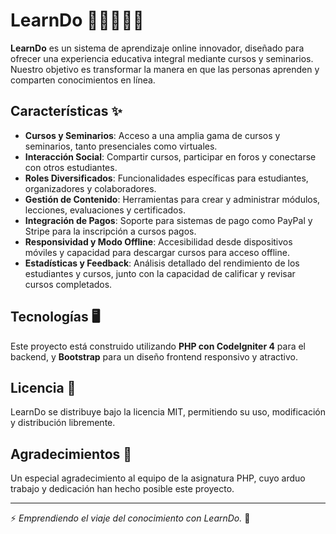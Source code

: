# LearnDo 👨🏻‍🏫✍🏻

**LearnDo** es un sistema de aprendizaje online innovador, diseñado para ofrecer una experiencia educativa integral mediante cursos y seminarios. Nuestro objetivo es transformar la manera en que las personas aprenden y comparten conocimientos en línea.

## Características ✨
- **Cursos y Seminarios**: Acceso a una amplia gama de cursos y seminarios, tanto presenciales como virtuales.
- **Interacción Social**: Compartir cursos, participar en foros y conectarse con otros estudiantes.
- **Roles Diversificados**: Funcionalidades específicas para estudiantes, organizadores y colaboradores.
- **Gestión de Contenido**: Herramientas para crear y administrar módulos, lecciones, evaluaciones y certificados.
- **Integración de Pagos**: Soporte para sistemas de pago como PayPal y Stripe para la inscripción a cursos pagos.
- **Responsividad y Modo Offline**: Accesibilidad desde dispositivos móviles y capacidad para descargar cursos para acceso offline.
- **Estadísticas y Feedback**: Análisis detallado del rendimiento de los estudiantes y cursos, junto con la capacidad de calificar y revisar cursos completados.

## Tecnologías 🖥️
Este proyecto está construido utilizando **PHP con CodeIgniter 4** para el backend, y **Bootstrap** para un diseño frontend responsivo y atractivo.

## Licencia 📖
LearnDo se distribuye bajo la licencia MIT, permitiendo su uso, modificación y distribución libremente.

## Agradecimientos 🔹
Un especial agradecimiento al equipo de la asignatura PHP, cuyo arduo trabajo y dedicación han hecho posible este proyecto.

---

⚡ *Emprendiendo el viaje del conocimiento con LearnDo.* 🚀
